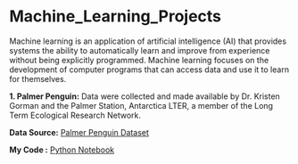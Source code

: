 # Machine_Learning_Projects
Machine learning is an application of artificial intelligence (AI) that provides systems the ability to automatically learn and improve from experience without being explicitly programmed. Machine learning focuses on the development of computer programs that can access data and use it to learn for themselves.

<b> 1. Palmer Penguin:</b> Data were collected and made available by Dr. Kristen Gorman and the Palmer Station, Antarctica LTER, a member of the Long Term Ecological Research Network.
<p> <b>Data Source:</b> <a href="https://www.kaggle.com/parulpandey/palmer-archipelago-antarctica-penguin-data"> Palmer Penguin Dataset </a> </p>
<p> <b> My Code :</b> <a href="https://github.com/Swati-90/Machine_Learning_Projects/tree/main/Palmer%20Penguins"> Python Notebook </a> </p>








